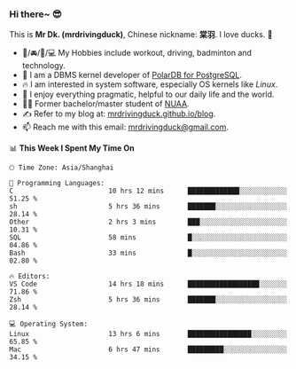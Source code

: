 ### Hi there~ 😎

This is **Mr Dk. (mrdrivingduck)**, Chinese nickname: **棠羽**. I love ducks. 🦆

- 💪/🚘/🏸/💻 My Hobbies include workout, driving, badminton and technology.
- 🍊 I am a DBMS kernel developer of [PolarDB for PostgreSQL](https://github.com/ApsaraDB/PolarDB-for-PostgreSQL).
- 🔥 I am interested in system software, especially OS kernels like *Linux*.
- 🔧 I enjoy everything pragmatic, helpful to our daily life and the world.
- 👨‍🎓 Former bachelor/master student of [NUAA](https://en.wikipedia.org/wiki/Nanjing_University_of_Aeronautics_and_Astronautics).
- ✍ Refer to my blog at: [mrdrivingduck.github.io/blog](https://mrdrivingduck.github.io/blog/).
- 📫 Reach me with this email: [mrdrivingduck@gmail.com](mailto:mrdrivingduck@gmail.com).

<!--START_SECTION:waka-->
📊 **This Week I Spent My Time On** 

```text
🕑︎ Time Zone: Asia/Shanghai

💬 Programming Languages: 
C                        10 hrs 12 mins      █████████████░░░░░░░░░░░░   51.25 % 
sh                       5 hrs 36 mins       ███████░░░░░░░░░░░░░░░░░░   28.14 % 
Other                    2 hrs 3 mins        ███░░░░░░░░░░░░░░░░░░░░░░   10.31 % 
SQL                      58 mins             █░░░░░░░░░░░░░░░░░░░░░░░░   04.86 % 
Bash                     33 mins             █░░░░░░░░░░░░░░░░░░░░░░░░   02.80 % 

🔥 Editors: 
VS Code                  14 hrs 18 mins      ██████████████████░░░░░░░   71.86 % 
Zsh                      5 hrs 36 mins       ███████░░░░░░░░░░░░░░░░░░   28.14 % 

💻 Operating System: 
Linux                    13 hrs 6 mins       ████████████████░░░░░░░░░   65.85 % 
Mac                      6 hrs 47 mins       █████████░░░░░░░░░░░░░░░░   34.15 % 
```


<!--END_SECTION:waka-->

<!-- ![Mr Dk.'s GitHub Stats](https://github-readme-stats.vercel.app/api?username=mrdrivingduck&count_private&show_icons=true&theme=buefy) -->

<!-- ![Most Used Languages](https://github-readme-stats.vercel.app/api/top-langs/?username=mrdrivingduck&exclude_repo=mips32-CPU,snort-tcp-socket&theme=buefy&layout=compact&langs_count=10) -->


<!--
**mrdrivingduck/mrdrivingduck** is a ✨ _special_ ✨ repository because its `README.md` (this file) appears on your GitHub profile.

Here are some ideas to get you started:

- 🔭 I’m currently working on ...
- 🌱 I’m currently learning ...
- 👯 I’m looking to collaborate on ...
- 🤔 I’m looking for help with ...
- 💬 Ask me about ...
- 📫 How to reach me: ...
- 😄 Pronouns: ...
- ⚡ Fun fact: ...
-->
